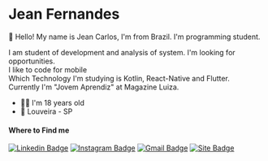  # Jean Fernandes
 
 👋 Hello! My name is Jean Carlos, I'm from Brazil. I'm programming student. 
 
I am student of development and analysis of system. I'm looking for opportunities. </br>
I like to code for mobile </br>
Which Technology I'm studying is Kotlin, React-Native and Flutter. </br>
Currently I'm "Jovem Aprendiz" at Magazine Luiza.

-  👨‍🎓 I'm 18 years old
- 📍 Louveira - SP

#### Where to Find me
[![Linkedin Badge](https://img.shields.io/badge/-LinkedIn-blue?style=flat-square&logo=Linkedin&logoColor=white&link=https://https://www.linkedin.com/in/jean-carlos-fernandes-5b6bb51b2/)](https://www.linkedin.com/in/jean-carlos-fernandes-5b6bb51b2/) 
[![Instagram Badge](https://img.shields.io/badge/-Instagram-violet?style=flat-square&logo=Instagram&logoColor=white&link=https://www.instagram.com/jean.carl00s/)](https://www.instagram.com/jean.carl00s/) 
[![Gmail Badge](https://img.shields.io/badge/-Gmail-dc143c?style=flat-square&logo=Gmail&logoColor=white&link=mailto:devjeanfernandes@gmail.com)](mailto:devjeanfernandes@gmail.com)
[![Site Badge](https://img.shields.io/badge/-Porfolio-6633cc?style=flat-square&logo=Gmail&logoColor=white&link=mailto:devjeanfernandes@gmail.com)](https://jeancarl00s.github.io/Portfolio/index.html)
